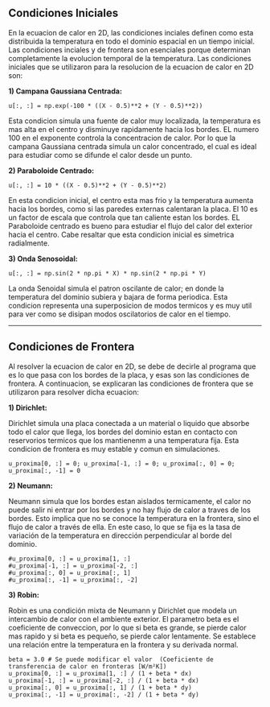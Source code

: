 ## Condiciones Iniciales
En la ecuacion de calor en 2D, las condiciones inciales definen como esta distribuida la temperatura en todo el dominio espacial en un tiempo inicial. Las condiciones inciales y de frontera son esenciales porque determinan completamente la evolucion temporal de la temperatura. 
Las condiciones iniciales que se utilizaron para la resolucion de la ecuacion de calor en 2D son: 

**1) Campana Gaussiana Centrada:**

    u[:, :] = np.exp(-100 * ((X - 0.5)**2 + (Y - 0.5)**2)) 

Esta condicion simula una fuente de calor muy localizada, la temperatura es mas alta en el centro y disminuye rapidamente hacia los bordes. EL numero 100 en el exponente controla la concentracion de calor. Por lo que la campana Gaussiana centrada simula un calor concentrado, el cual es ideal para estudiar como se difunde el calor desde un punto. 

**2) Paraboloide Centrado:**

    u[:, :] = 10 * ((X - 0.5)**2 + (Y - 0.5)**2)

En esta condicion inicial, el centro esta mas frio y la temperatura aumenta hacia los bordes, como si las paredes externas calentaran la placa. El 10 es un factor de escala que controla que tan caliente estan los bordes. EL Paraboloide centrado es bueno para estudiar el flujo del calor del exterior hacia el centro. Cabe resaltar que esta condicion inicial es simetrica radialmente. 

**3) Onda Senosoidal:**

    u[:, :] = np.sin(2 * np.pi * X) * np.sin(2 * np.pi * Y)

La onda Senoidal simula el patron oscilante de calor; en donde la temperatura del dominio subiera y bajara de forma periodica. Esta condicion representa una superposicion de modos termicos y es muy util para ver como se disipan modos oscilatorios de calor en el tiempo. 
    
----------------------------------------------------------------------------------------------------------------------

## Condiciones de Frontera 

Al resolver la ecuacion de calor en 2D, se debe de decirle al programa que es lo que pasa con los bordes de la placa, y esas son las condiciones de frontera. A continuacion, se explicaran las condiciones de frontera que se utilizaron para resolver dicha ecuacion: 

**1) Dirichlet:**

 Dirichlet simula una placa conectada a un material o liquido que absorbe todo el calor que llega, los bordes del dominio estan en contacto con reservorios termicos que los mantienenm a una temperatura fija. Esta condicion de frontera es muy estable y comun en simulaciones.

    u_proxima[0, :] = 0; u_proxima[-1, :] = 0; u_proxima[:, 0] = 0; u_proxima[:, -1] = 0


**2) Neumann:**

Neumann simula que los bordes estan aislados termicamente, el calor no puede salir ni entrar por los bordes y no hay flujo de calor a traves de los bordes. Esto implica que no se conoce la temperatura en la frontera, sino el flujo de calor a través de ella. En este caso, lo que se fija es la tasa de variación de la temperatura en dirección perpendicular al borde del dominio. 
 
    #u_proxima[0, :] = u_proxima[1, :]
    #u_proxima[-1, :] = u_proxima[-2, :]
    #u_proxima[:, 0] = u_proxima[:, 1]
    #u_proxima[:, -1] = u_proxima[:, -2]


**3) Robin:**

Robin es una condición mixta de Neumann y Dirichlet que modela un intercambio de calor con el ambiente exterior. El parametro beta es el coeficiente de conveccion, por lo que si beta es grande, se pierde calor mas rapido y si beta es pequeño, se pierde calor lentamente. Se establece una relación entre la temperatura en la frontera y su derivada normal.

    beta = 3.0 # Se puede modificar el valor  (Coeficiente de transferencia de calor en fronteras [W/m²K])
    u_proxima[0, :] = u_proxima[1, :] / (1 + beta * dx)
    u_proxima[-1, :] = u_proxima[-2, :] / (1 + beta * dx)
    u_proxima[:, 0] = u_proxima[:, 1] / (1 + beta * dy)
    u_proxima[:, -1] = u_proxima[:, -2] / (1 + beta * dy)




